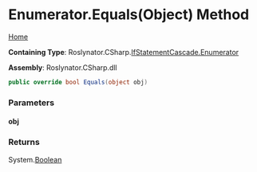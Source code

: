 <a name="_top"></a>

# Enumerator\.Equals\(Object\) Method

[Home](../../../../../README.md#_top)

**Containing Type**: Roslynator\.CSharp\.[IfStatementCascade.Enumerator](../README.md#_top)

**Assembly**: Roslynator\.CSharp\.dll

```csharp
public override bool Equals(object obj)
```

### Parameters

#### obj

### Returns

System\.[Boolean](https://docs.microsoft.com/en-us/dotnet/api/system.boolean)

